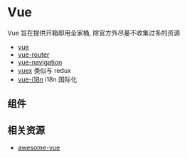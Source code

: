 # Vue

Vue 旨在提供开箱即用全家桶, 除官方外尽量不收集过多的资源

- [vue](https://cn.vuejs.orghttps://cn.vuejs.org)
- [vue-router](https://router.vuejs.org/zh/)
- [vue-navigation](https://github.com/zack24q/vue-navigation)
- [vuex](https://vuex.vuejs.org/zh/)  类似与 redux
- [vue-i18n](https://github.com/kazupon/vue-i18n) i18n 国际化

## 组件

## 相关资源

- [awesome-vue](https://github.com/vuejs/awesome-vue)
